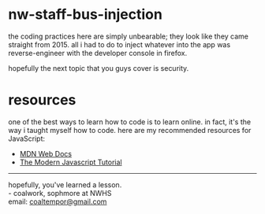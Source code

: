 # nw-staff-bus-injection
the coding practices here are simply unbearable; they look like they came straight from 2015. all i had to do to inject whatever into the app was reverse-engineer with the developer console in firefox.

hopefully the next topic that you guys cover is security.

# resources
one of the best ways to learn how to code is to learn online. in fact, it's the way i taught myself how to code. here are my recommended resources for JavaScript:
- [MDN Web Docs](https://developer.mozilla.org/en-US/docs/Web/JavaScript)
- [The Modern Javascript Tutorial](https://javascript.info)
***
hopefully, you've learned a lesson.\
\- coalwork, sophmore at NWHS \
email: coaltempor@gmail.com
